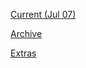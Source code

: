 [Current (Jul 07)](https://r3dbabyvamp.github.io/Paula-s-Website/Current)

[Archive](https://r3dbabyvamp.github.io/Paula-s-Website/YRS/index)

[Extras](https://r3dbabyvamp.github.io/Paula-s-Website/XTRAS/index)
